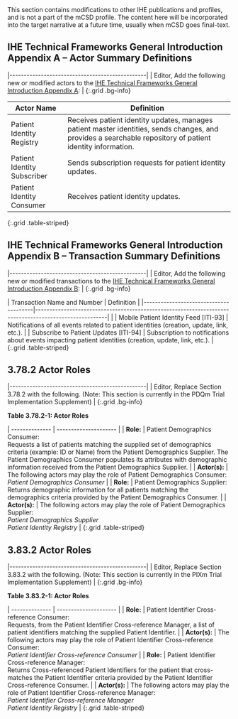 <div markdown="1" class="stu-note">
This section contains modifications to other IHE publications and profiles, and is not a part of the mCSD profile. The content here will be incorporated into the target narrative at a future time, usually when mCSD goes final-text.
</div>

## IHE Technical Frameworks General Introduction Appendix A – Actor Summary Definitions

|------------------------------------------------|
| Editor, Add the following new or modified actors to the [IHE Technical Frameworks General Introduction Appendix A](https://profiles.ihe.net/GeneralIntro/ch-A.html): |
{:.grid .bg-info}

| Actor Name                | Definition |
|---------------------------|----------------------------------------------------------------------------------------------------------------------------------------------------------|
| Patient Identity Registry   | Receives patient identity updates, manages patient master identities, sends changes, and provides a searchable repository of patient identity information. |
| Patient Identity Subscriber | Sends subscription requests for patient identity updates. |
| Patient Identity Consumer   | Receives patient identity updates.|
{:.grid .table-striped}


## IHE Technical Frameworks General Introduction Appendix B – Transaction Summary Definitions

|------------------------------------------------|
| Editor, Add the following new or modified transactions to the [IHE Technical Frameworks General Introduction Appendix B](https://profiles.ihe.net/GeneralIntro/ch-B.html): |
{:.grid .bg-info}

| Transaction Name and Number           | Definition |
|---------------------------------------|-------------------------------------------------------------------------------------------------------|                                          |
| Mobile Patient Identity Feed \[ITI-93\] | Notifications of all events related to patient identities (creation, update, link, etc.). |
| Subscribe to Patient Updates \[ITI-94\] | Subscription to notifications about events impacting patient identities (creation, update, link, etc.). |
{:.grid .table-striped}

## 3.78.2 Actor Roles

|------------------------------------------------|
| Editor, Replace Section 3.78.2 with the following. (Note: This section is currently in the PDQm Trial Implementation Supplement) |
{:.grid .bg-info}

**Table 3.78.2-1: Actor Roles**

| -------------- | --------------------- |
| **Role:** | Patient Demographics Consumer:<br />Requests a list of patients matching the supplied set of demographics criteria (example: ID or Name) from the Patient Demographics Supplier. The Patient Demographics Consumer populates its attributes with demographic information received from the Patient Demographics Supplier. |
| **Actor(s):** | The following actors may play the role of Patient Demographics Consumer:<br />*Patient Demographics Consumer* |
| **Role:** | Patient Demographics Supplier:<br />Returns demographic information for all patients matching the demographics criteria provided by the Patient Demographics Consumer. |
| **Actor(s):** | The following actors may play the role of Patient Demographics Supplier:<br />*Patient Demographics Supplier*<br />*Patient Identity Registry* |
{:.grid .table-striped}

## 3.83.2 Actor Roles

|------------------------------------------------|
| Editor, Replace Section 3.83.2 with the following. (Note: This section is currently in the PIXm Trial Implementation Supplement) | 
{:.grid .bg-info}

**Table 3.83.2-1: Actor Roles**

| -------------- | --------------------- |
| **Role:** | Patient Identifier Cross-reference Consumer:<br />Requests, from the Patient Identifier Cross-reference Manager, a list of patient identifiers matching the supplied Patient Identifier. |
| **Actor(s):** | The following actors may play the role of Patient Identifier Cross-reference Consumer:<br />*Patient Identifier Cross-reference Consumer* |
| **Role:** | Patient Identifier Cross-reference Manager:<br />Returns Cross-referenced Patient Identifiers for the patient that cross-matches the Patient Identifier criteria provided by the Patient Identifier Cross-reference Consumer. |
| **Actor(s):** | The following actors may play the role of Patient Identifier Cross-reference Manager:<br />*Patient Identifier Cross-reference Manager*<br />*Patient Identity Registry* |
{:.grid .table-striped}
